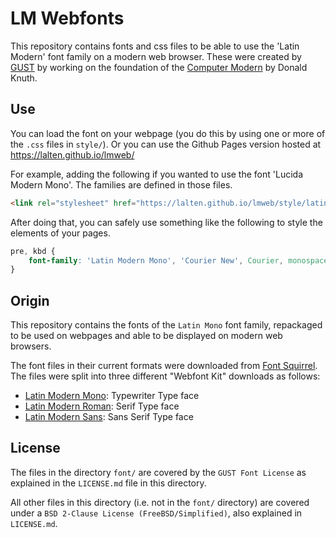 # LM Webfonts

This repository contains fonts and css files to be able to use the
'Latin Modern' font family on a modern web browser. These were created
by [GUST][1] by working on the foundation of the [Computer Modern][2] by
Donald Knuth.

## Use
You can load the font on your webpage (you do this by using one or more of the `.css` files in `style/`).
Or you can use the Github Pages version hosted at https://lalten.github.io/lmweb/

For example, adding the following if you wanted to use the font 'Lucida
Modern Mono'. The families are defined in those files.

```html
<link rel="stylesheet" href="https://lalten.github.io/lmweb/style/latinmodern-mono.css" type="text/css" charset="utf-8" />
```

After doing that, you can safely use something like the following to
style the elements of your pages.

```css
pre, kbd {
    font-family: 'Latin Modern Mono', 'Courier New', Courier, monospace;
}
```

## Origin
This repository contains the fonts of the `Latin Mono` font family,
repackaged to be used on webpages and able to be displayed on modern web
browsers.

The font files in their current formats were downloaded from [Font
Squirrel][3]. The files were split into three different "Webfont Kit"
downloads as follows:

- [Latin Modern Mono][4]: Typewriter Type face
- [Latin Modern Roman][5]: Serif Type face
- [Latin Modern Sans][6]: Sans Serif Type face

## License
The files in the directory `font/` are covered by the `GUST Font License`
as explained in the `LICENSE.md` file in this directory.

All other files in this directory (i.e. not in the `font/` directory)
are covered under a `BSD 2-Clause License (FreeBSD/Simplified)`, also
explained in `LICENSE.md`.

[1]: http://www.gust.org.pl
[2]: https://en.wikipedia.org/wiki/Computer_Modern
[3]: http://www.fontsquirrel.com/
[4]: http://www.fontsquirrel.com/fonts/Latin-Modern-Mono
[5]: http://www.fontsquirrel.com/fonts/Latin-Modern-Roman
[6]: http://www.fontsquirrel.com/fonts/Latin-Modern-Sans
